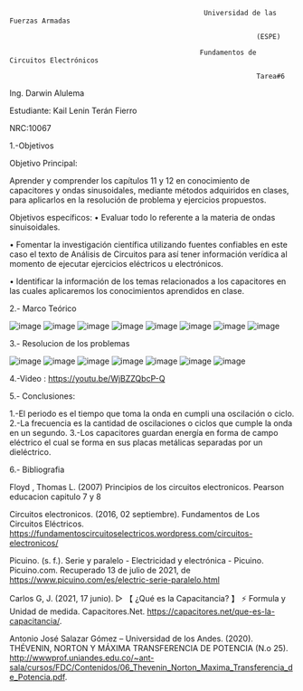                                                     Universidad de las Fuerzas Armadas
                                                    
                                                                 (ESPE)
                                                                 
                                                   Fundamentos de Circuitos Electrónicos
                                                   
                                                                 Tarea#6
Ing. Darwin Alulema

Estudiante: Kail Lenin Terán Fierro

NRC:10067

1.-Objetivos

Objetivo Principal:

Aprender y comprender los capítulos 11 y 12 en conocimiento de capacitores y ondas sinusoidales, mediante métodos adquiridos en clases, para aplicarlos en la resolución de problema y ejercicios propuestos.

Objetivos específicos: • Evaluar todo lo referente a la materia de ondas sinuisoidales.

• Fomentar la investigación científica utilizando fuentes confiables en este caso el texto de Análisis de Circuitos para así tener información verídica al momento de ejecutar ejercicios eléctricos u electrónicos.

• Identificar la información de los temas relacionados a los capacitores en las cuales aplicaremos los conocimientos aprendidos en clase.

2.- Marco Teórico

![image](https://user-images.githubusercontent.com/117742027/211171854-84a6956d-6362-47f3-8918-a80db2fc4578.png)
![image](https://user-images.githubusercontent.com/117742027/211172228-e31bf022-fd0c-4521-a1cf-d94f23529fa9.png)
![image](https://user-images.githubusercontent.com/117742027/211172243-eb436eb2-10c3-48fa-82f2-f5f294caa860.png)
![image](https://user-images.githubusercontent.com/117742027/211172267-71508e7c-11c2-4e37-a73b-94f19c555c46.png)
![image](https://user-images.githubusercontent.com/117742027/211172274-21e06f5b-7cee-4707-824c-b421674074af.png)
![image](https://user-images.githubusercontent.com/117742027/211172307-aa77e109-6ed6-4eb4-8955-c589d0921836.png)
![image](https://user-images.githubusercontent.com/117742027/211172322-cf67f0b5-639a-433b-89e9-dcef670be770.png)
![image](https://user-images.githubusercontent.com/117742027/211172338-829ca1fe-00e2-4c56-96e6-2ecd9fe9536c.png)

3.- Resolucion de los problemas

![image](https://user-images.githubusercontent.com/117742027/211171557-164b3112-0b20-4868-bb70-22cb9b5e32f7.png)
![image](https://user-images.githubusercontent.com/117742027/211171568-63359a42-d341-4ae3-9226-6fa9ae67ed49.png)
![image](https://user-images.githubusercontent.com/117742027/211171577-8841a9cf-b307-41c9-96dd-3ba6ac26a786.png)
![image](https://user-images.githubusercontent.com/117742027/211171596-da17b34b-f381-4ec3-8f93-bbb6eee8637a.png)
![image](https://user-images.githubusercontent.com/117742027/211171618-3788ff3c-a08b-44b6-880b-11ce86878337.png)
![image](https://user-images.githubusercontent.com/117742027/211171628-b3b87c8e-1647-49bf-9f4f-d08972638977.png)
![image](https://user-images.githubusercontent.com/117742027/211171635-9c58a6b8-f42a-4b0b-a4f2-9eb9e86755dc.png)






4.-Video : https://youtu.be/WjBZZQbcP-Q

5.- Conclusiones:

1.-El periodo es el tiempo que toma la onda en cumpli una oscilación o ciclo.
2.-La frecuencia es la cantidad de oscilaciones o ciclos que cumple la onda en un segundo.
3.-Los capacitores guardan energía en forma de campo eléctrico el cual se forma en sus placas metálicas separadas por un dieléctrico.

6.- Bibliografia

Floyd , Thomas L. (2007) Principios de los circuitos electronicos. Pearson educacion capitulo 7 y 8

Circuitos electronicos. (2016, 02 septiembre). Fundamentos de Los Circuitos Eléctricos. https://fundamentoscircuitoselectricos.wordpress.com/circuitos-electronicos/

Picuino. (s. f.). Serie y paralelo - Electricidad y electrónica - Picuino. Picuino.com. Recuperado 13 de julio de 2021, de https://www.picuino.com/es/electric-serie-paralelo.html

Carlos G, J. (2021, 17 junio). ▷ 【 ¿Qué es la Capacitancia? 】 ⚡ Formula y Unidad de medida. Capacitores.Net. https://capacitores.net/que-es-la-capacitancia/.

Antonio José Salazar Gómez – Universidad de los Andes. (2020). THÉVENIN, NORTON Y MÁXIMA TRANSFERENCIA DE POTENCIA (N.o 25). http://wwwprof.uniandes.edu.co/~ant-sala/cursos/FDC/Contenidos/06_Thevenin_Norton_Maxima_Transferencia_de_Potencia.pdf.

